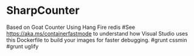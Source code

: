 # SharpCounter

Based on Goat Counter
Using Hang Fire
redis
#See https://aka.ms/containerfastmode to understand how Visual Studio uses this Dockerfile to build your images for faster debugging.
#grunt cssmin
#grunt uglify
